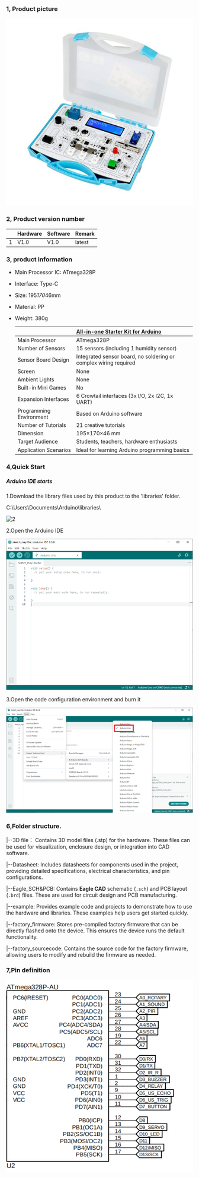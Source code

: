 ### 1, Product picture

![arduino_starter_kit](arduino_starter_kit.jpg)

### 2, Product version number

|      | Hardware | Software | Remark |
| ---- | -------- | -------- | ------ |
| 1    | V1.0     | V1.0     | latest |

### 3, product information

- Main Processor IC: ATmega328P

- Interface: Type-C

- Size: 195*170*46mm

- Material: PP

- Weight: 380g

  |                         | [All-in-one Starter Kit for Arduino](https://www.elecrow.com/all-in-one-starter-common-board-kit-for-arduino-with-15-sensors-and-21-lessons.html) |
  | ----------------------- | ------------------------------------------------------------ |
  | Main Processor          | ATmega328P                                                   |
  | Number of Sensors       | 15 sensors (including 1 humidity sensor)                     |
  | Sensor Board Design     | Integrated sensor board, no soldering or complex wiring required |
  | Screen                  | None                                                         |
  | Ambient Lights          | None                                                         |
  | Built-in Mini Games     | No                                                           |
  | Expansion Interfaces    | 6 Crowtail interfaces (3x I/O, 2x I2C, 1x UART)              |
  | Programming Environment | Based on Arduino software                                    |
  | Number of Tutorials     | 21 creative tutorials                                        |
  | Dimension               | 195×170×46 mm                                                |
  | Target Audience         | Students, teachers, hardware enthusiasts                     |
  | Application Scenarios   | Ideal for learning Arduino programming basics                |

### 

### 4,Quick Start

##### Arduino IDE starts

1.Download the library files used by this product to the 'libraries' folder.

C:\Users\Documents\Arduino\libraries\

![2](https://github.com/user-attachments/assets/86c568bb-3921-4a07-ae91-62d7ce752e50)



2.Open the Arduino IDE

![Snipaste_2025-05-16_16-22-56](Snipaste_2025-05-16_16-22-56.png)

3.Open the code configuration environment and burn it

![Snipaste_2025-05-16_16-19-51](Snipaste_2025-05-16_16-19-51.png)

### 6,Folder structure.

|--3D file： Contains 3D model files (.stp) for the hardware. These files can be used for visualization, enclosure design, or integration into CAD software.

|--Datasheet: Includes datasheets for components used in the project, providing detailed specifications, electrical characteristics, and pin configurations.

|--Eagle_SCH&PCB: Contains **Eagle CAD** schematic (`.sch`) and PCB layout (`.brd`) files. These are used for circuit design and PCB manufacturing.

|--example: Provides example code and projects to demonstrate how to use the hardware and libraries. These examples help users get started quickly.

|--factory_firmware: Stores pre-compiled factory firmware that can be directly flashed onto the device. This ensures the device runs the default functionality.

|--factory_sourcecode: Contains the source code for the factory firmware, allowing users to modify and rebuild the firmware as needed.

### 7,Pin definition

![Snipaste_2025-05-16_16-39-37](Snipaste_2025-05-16_16-39-37.png)